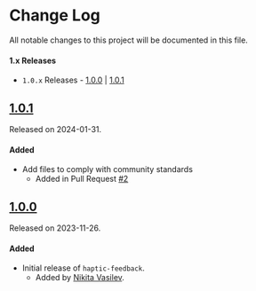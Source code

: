 # Change Log
All notable changes to this project will be documented in this file.

#### 1.x Releases
- `1.0.x` Releases - [1.0.0](#100) | [1.0.1](#101)

## [1.0.1](https://github.com/space-code/haptic-feedback/releases/tag/1.0.1)
Released on 2024-01-31.

#### Added
- Add files to comply with community standards
  - Added in Pull Request [#2](https://github.com/space-code/haptic-feedback/pull/2)

## [1.0.0](https://github.com/space-code/haptic-feedback/releases/tag/1.0.0)
Released on 2023-11-26.

#### Added
- Initial release of `haptic-feedback`.
  - Added by [Nikita Vasilev](https://github.com/nik3212).